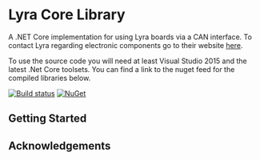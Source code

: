 # Lyra Core Library

A .NET Core implementation for using Lyra boards via a CAN interface. To contact Lyra regarding electronic components go to their website [here](http://www.lyraelectronics.com).

To use the source code you will need at least Visual Studio 2015 and the latest .Net Core toolsets. You can find a link to the nuget feed for the compiled libraries below.

[![Build status](https://ci.appveyor.com/api/projects/status/y2wfkk2u29ry7igp/branch/master?svg=true)](https://ci.appveyor.com/project/CicerosPatience/lyra-core/branch/master) [![NuGet](https://img.shields.io/nuget/v/Lyra.Core.svg)](https://www.nuget.org/packages/Lyra.Core/)

## Getting Started

## Acknowledgements
